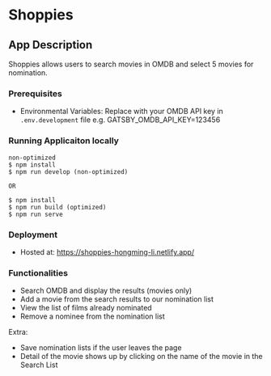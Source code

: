 # Shoppies

## App Description

Shoppies allows users to search movies in OMDB and select 5 movies for nomination. 


### Prerequisites

- Environmental Variables: Replace with your OMDB API key in `.env.development` file
e.g. GATSBY_OMDB_API_KEY=123456 


### Running Applicaiton locally

```
non-optimized
$ npm install
$ npm run develop (non-optimized)

OR

$ npm install
$ npm run build (optimized)
$ npm run serve 

```

### Deployment

- Hosted at: https://shoppies-hongming-li.netlify.app/


### Functionalities

- Search OMDB and display the results (movies only)
- Add a movie from the search results to our nomination list
- View the list of films already nominated
- Remove a nominee from the nomination list

Extra:
- Save nomination lists if the user leaves the page
- Detail of the movie shows up by clicking on the name of the movie in the Search List


